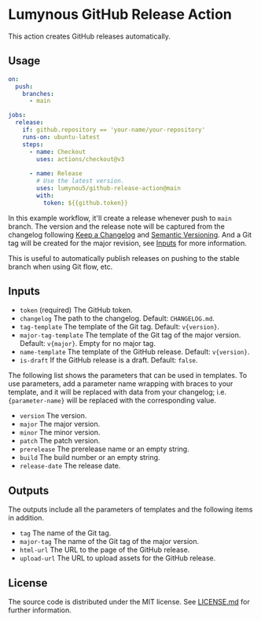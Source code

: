 # Lumynous GitHub Release Action
This action creates GitHub releases automatically.

## Usage

```yml
on:
  push:
    branches:
      - main

jobs:
  release:
    if: github.repository == 'your-name/your-repository'
    runs-on: ubuntu-latest
    steps:
      - name: Checkout
        uses: actions/checkout@v3
      
      - name: Release
        # Use the latest version.
        uses: lumynou5/github-release-action@main
        with:
          token: ${{github.token}}
```

In this example workflow, it'll create a release whenever push to `main` branch.
The version and the release note will be captured from the changelog following
[Keep a Changelog](https://keepachangelog.com/) and [Semantic Versioning](https://semver.org/).
And a Git tag will be created for the major revision, see [Inputs](#Inputs) for more information.

This is useful to automatically publish releases on pushing to the stable branch when using Git flow, etc.

## Inputs
- `token` (required)
  The GitHub token.
- `changelog`
  The path to the changelog. Default: `CHANGELOG.md`.
- `tag-template`
  The template of the Git tag. Default: `v{version}`.
- `major-tag-template`
  The template of the Git tag of the major version. Default: `v{major}`. Empty for no major tag.
- `name-template`
  The template of the GitHub release. Default: `v{version}`.
- `is-draft`
  If the GitHub release is a draft. Default: `false`.

The following list shows the parameters that can be used in templates.
To use parameters, add a parameter name wrapping with braces to your template,
and it will be replaced with data from your changelog;
i.e. `{parameter-name}` will be replaced with the corresponding value.
- `version`
  The version.
- `major`
  The major version.
- `minor`
  The minor version.
- `patch`
  The patch version.
- `prerelease`
  The prerelease name or an empty string.
- `build`
  The build number or an empty string.
- `release-date`
  The release date.

## Outputs
The outputs include all the parameters of templates and the following items in addition.
- `tag`
  The name of the Git tag.
- `major-tag`
  The name of the Git tag of the major version.
- `html-url`
  The URL to the page of the GitHub release.
- `upload-url`
  The URL to upload assets for the GitHub release.

## License
The source code is distributed under the MIT license.
See [LICENSE.md](LICENSE.md) for further information.
